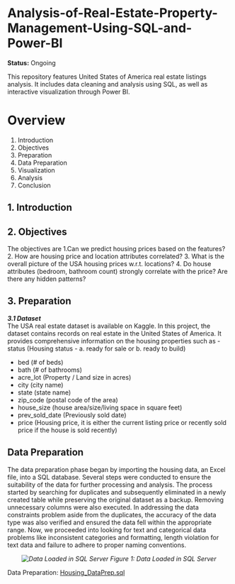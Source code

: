 # Analysis-of-Real-Estate-Property-Management-Using-SQL-and-Power-BI
**Status:** Ongoing 

This repository features United States of America real estate listings analysis. It includes data cleaning and analysis using SQL, as well as interactive visualization through Power BI.

# Overview
1. Introduction
2. Objectives
3. Preparation
4. Data Preparation
5. Visualization
6. Analysis
7. Conclusion

## 1. Introduction

## 2. Objectives
The objectives are
1.Can we predict housing prices based on the features?
2. How are housing price and location attributes correlated?
3. What is the overall picture of the USA housing prices w.r.t. locations?
4. Do house attributes (bedroom, bathroom count) strongly correlate with the price? Are there any hidden patterns?

## 3. Preparation

**_3.1 Dataset_** <br>
The USA real estate dataset is available on Kaggle. In this project, the dataset contains records on real estate in the United States of America. It provides comprehensive information on the housing properties such as
-status (Housing status - a. ready for sale or b. ready to build)
- bed (# of beds)
- bath (# of bathrooms)
- acre_lot (Property / Land size in acres)
- city (city name)
- state (state name)
- zip_code (postal code of the area)
- house_size (house area/size/living space in square feet)
- prev_sold_date (Previously sold date)
- price (Housing price, it is either the current listing price or recently sold price if the house is sold recently)


## Data Preparation
The data preparation phase began by importing the housing data, an Excel file, into a SQL database. Several steps were conducted to ensure the suitability of the data for further processing and analysis. The process started by searching for duplicates and subsequently eliminated in a newly created table while preserving the original dataset as a backup. Removing unnecessary columns were also executed. In addressing the data constraints problem aside from the duplicates, the accuracy of the data type was also verified and ensured the data fell within the appropriate range. Now, we proceeded into looking for text and categorical data problems like inconsistent categories and formatting, length violation for text data and failure to adhere to proper naming conventions.

*<p align="center"> ![Data Loaded in SQL Server](https://github.com/macababbadcherry/Analysis-of-Real-Estate-Property-Management-Using-SQL-and-Power-BI/assets/148540172/d9974921-2950-404c-af62-bf18cdf69e12) Figure 1: Data Loaded in SQL Server</p>*

Data Preparation: [Housing_DataPrep.sql](https://github.com/macababbadcherry/Analysis-of-Real-Estate-Property-Management-Using-SQL-and-Power-BI/blob/main/Housing_DataPrep.sql)
